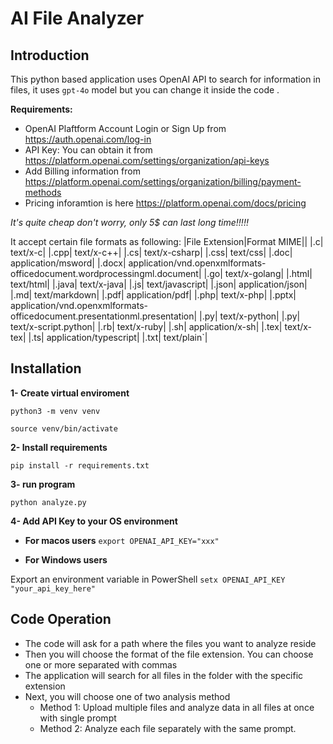 # AI File Analyzer

## Introduction

This python based application uses OpenAI API to search for information in files, it uses `gpt-4o` model but you can change it inside the code .

**Requirements:**

- OpenAI Plaftform Account Login or Sign Up from https://auth.openai.com/log-in
- API Key: You can obtain it from https://platform.openai.com/settings/organization/api-keys
- Add Billing information from https://platform.openai.com/settings/organization/billing/payment-methods
- Pricing inforamtion is here https://platform.openai.com/docs/pricing

_It's quite cheap don't worry, only 5$ can last long time!!!!!_

It accept certain file formats as following:
|File Extension|Format MIME||
|.c| text/x-c|
|.cpp| text/x-c++|
|.cs| text/x-csharp|
|.css| text/css|
|.doc| application/msword|
|.docx| application/vnd.openxmlformats-officedocument.wordprocessingml.document|
|.go| text/x-golang|
|.html| text/html|
|.java| text/x-java|
|.js| text/javascript|
|.json| application/json|
|.md| text/markdown|
|.pdf| application/pdf|
|.php| text/x-php|
|.pptx| application/vnd.openxmlformats-officedocument.presentationml.presentation|
|.py| text/x-python|
|.py| text/x-script.python|
|.rb| text/x-ruby|
|.sh| application/x-sh|
|.tex| text/x-tex|
|.ts| application/typescript|
|.txt| text/plain`|

## Installation

**1- Create virtual enviroment**

`python3 -m venv venv`

`source venv/bin/activate`

**2- Install requirements**

`pip install -r requirements.txt`

**3- run program**

`python analyze.py`

**4- Add API Key to your OS environment**

- **For macos users**
  `export OPENAI_API_KEY="xxx"`

- **For Windows users**

Export an environment variable in PowerShell
`setx OPENAI_API_KEY "your_api_key_here"`

## Code Operation

- The code will ask for a path where the files you want to analyze reside
- Then you will choose the format of the file extension. You can choose one or more separated with commas
- The application will search for all files in the folder with the specific extension
- Next, you will choose one of two analysis method
  - Method 1: Upload multiple files and analyze data in all files at once with single prompt
  - Method 2: Analyze each file separately with the same prompt.
